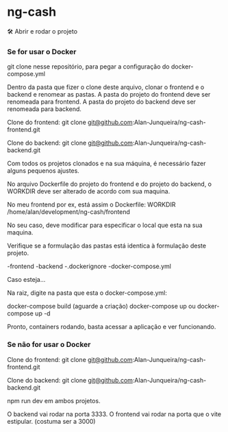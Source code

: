 # ng-cash

🛠️ Abrir e rodar o projeto

### Se for usar o Docker

git clone nesse repositório, para pegar a configuração do docker-compose.yml

Dentro da pasta que fizer o clone deste arquivo, clonar o frontend e o backend e renomear as pastas.
A pasta do projeto do frontend deve ser renomeada para frontend.
A pasta do projeto do backend deve ser renomeada para backend.

Clone do frontend:
git clone git@github.com:Alan-Junqueira/ng-cash-frontend.git

Clone do backend:
git clone git@github.com:Alan-Junqueira/ng-cash-backend.git

Com todos os projetos clonados e na sua máquina, é necessário fazer alguns pequenos ajustes.

No arquivo Dockerfile do projeto do frontend e do projeto do backend, o WORKDIR deve ser alterado de acordo com sua maquina.

No meu frontend por ex, está assim o Dockerfile: WORKDIR /home/alan/development/ng-cash/frontend

No seu caso, deve modificar para especificar o local que esta na sua maquina.

Verifique se a formulação das pastas está identica à formulação deste projeto.

-frontend
-backend
-.dockerignore
-docker-compose.yml

Caso esteja...

Na raiz, digite na pasta que esta o docker-compose.yml:

docker-compose build (aguarde a criação)
docker-compose up ou docker-compose up -d

Pronto, containers rodando, basta acessar a aplicação e ver funcionando.

### Se não for usar o Docker

Clone do frontend:
git clone git@github.com:Alan-Junqueira/ng-cash-frontend.git

Clone do backend:
git clone git@github.com:Alan-Junqueira/ng-cash-backend.git

npm run dev em ambos projetos.

O backend vai rodar na porta 3333.
O frontend vai rodar na porta que o vite estipular. (costuma ser a 3000)
